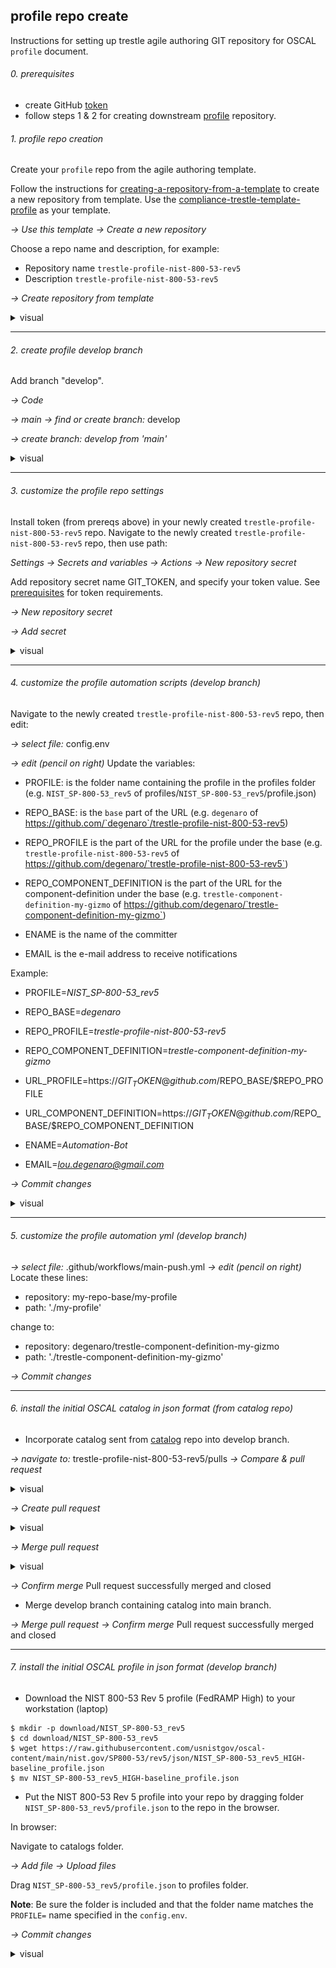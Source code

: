 ## profile repo create

Instructions for setting up trestle agile authoring GIT repository for OSCAL `profile` document.

###### 0. prerequisites

- create GitHub [token](README.md#prerequisites)
- follow steps 1 & 2 for creating downstream [profile](README.create-repo-component-definition.md) repository.

###### 1. profile repo creation

Create your `profile` repo from the agile authoring template.

Follow the instructions for [creating-a-repository-from-a-template](https://docs.github.com/en/repositories/creating-and-managing-repositories/creating-a-repository-from-a-template) to create a new repository from template.
Use the [compliance-trestle-template-profile](https://github.com/IBM/compliance-trestle-template-profile) as your template.

*-> Use this template -> Create a new repository*

Choose a repo name and description, for example:
- Repository name `trestle-profile-nist-800-53-rev5`
- Description `trestle-profile-nist-800-53-rev5`

*-> Create repository from template*

<details>
<summary>visual</summary>
<img src="images/profile.create-from-template.png" width="500" height="300">
</details>

-----

###### 2. create profile develop branch

Add branch "develop".

*-> Code*

*-> main -> find or create branch:* develop

*-> create branch: develop from 'main'* 

<details>
<summary>visual</summary>
<img src="images/profile.add-branch-develop.png" width="500" height="300">
</details>

-----

###### 3. customize the profile repo settings

Install token (from prereqs above) in your newly created `trestle-profile-nist-800-53-rev5` repo.
Navigate to the newly created `trestle-profile-nist-800-53-rev5` repo, then use path:

*Settings -> Secrets and variables -> Actions -> New repository secret*

Add repository secret name GIT_TOKEN, and specify your token value.
See [prerequisites](README.md#Prerequisites) for token requirements.

*-> New repository secret*

*-> Add secret*

<details>
<summary>visual</summary>
<img src="images/profile.add-token.png" width="500" height="600">
</details>

-----

###### 4. customize the profile automation scripts (develop branch)

Navigate to the newly created `trestle-profile-nist-800-53-rev5` repo, then edit:

*-> select file:* config.env

*-> edit (pencil on right)*
Update the variables:

- PROFILE: is the folder name containing the profile in the profiles folder (e.g. `NIST_SP-800-53_rev5` of profiles/`NIST_SP-800-53_rev5`/profile.json)

- REPO_BASE: is the `base` part of the URL (e.g. `degenaro` of https://github.com/`degenaro`/trestle-profile-nist-800-53-rev5)

- REPO_PROFILE is the part of the URL for the profile under the base (e.g. `trestle-profile-nist-800-53-rev5` of https://github.com/degenaro/`trestle-profile-nist-800-53-rev5`)
- REPO_COMPONENT_DEFINITION is the part of the URL for the component-definition under the base (e.g. `trestle-component-definition-my-gizmo` of https://github.com/degenaro/`trestle-component-definition-my-gizmo`)

- ENAME is the name of the committer
- EMAIL is the e-mail address to receive notifications

Example:

- PROFILE=*NIST_SP-800-53_rev5*

- REPO_BASE=*degenaro*

- REPO_PROFILE=*trestle-profile-nist-800-53-rev5*
- REPO_COMPONENT_DEFINITION=*trestle-component-definition-my-gizmo*

- URL_PROFILE=https://$GIT_TOKEN@github.com/$REPO_BASE/$REPO_PROFILE
- URL_COMPONENT_DEFINITION=https://$GIT_TOKEN@github.com/$REPO_BASE/$REPO_COMPONENT_DEFINITION

- ENAME=*Automation-Bot*
- EMAIL=*lou.degenaro@gmail.com*

*-> Commit changes*

<details>
<summary>visual</summary>
<img src="images/profile.update-config.env.png" width="500" height="600">
</details>

-----

###### 5. customize the profile automation yml (develop branch)

*-> select file:* .github/workflows/main-push.yml
*-> edit (pencil on right)*
Locate these lines:

- repository: my-repo-base/my-profile
- path: './my-profile'

change to:

- repository: degenaro/trestle-component-definition-my-gizmo
- path: './trestle-component-definition-my-gizmo'

*-> Commit changes*

-----

###### 6. install the initial OSCAL catalog in json format (from catalog repo)

- Incorporate catalog sent from [catalog](https://github.com/degenaro/trestle-catalog-nist-800-53-rev5) repo into develop branch.

*-> navigate to:* trestle-profile-nist-800-53-rev5/pulls
*-> Compare & pull request*

<details>
<summary>visual</summary>
<img src="images/profile.compare-and-pull-request.png" width="500" height="300">
</details>

*-> Create pull request*

<details>
<summary>visual</summary>
<img src="images/profile.create-pull-request.png" width="500" height="300">
</details>

*-> Merge pull request*

<details>
<summary>visual</summary>
<img src="images/profile.merge-pull-request.png" width="500" height="300">
</details>

*-> Confirm merge*
Pull request successfully merged and closed

- Merge develop branch containing catalog into main branch.

*-> Merge pull request*
*-> Confirm merge*
Pull request successfully merged and closed

-----

###### 7. install the initial OSCAL profile in json format (develop branch)

- Download the NIST 800-53 Rev 5 profile (FedRAMP High) to your workstation (laptop)

```
$ mkdir -p download/NIST_SP-800-53_rev5
$ cd download/NIST_SP-800-53_rev5
$ wget https://raw.githubusercontent.com/usnistgov/oscal-content/main/nist.gov/SP800-53/rev5/json/NIST_SP-800-53_rev5_HIGH-baseline_profile.json
$ mv NIST_SP-800-53_rev5_HIGH-baseline_profile.json
```

- Put the NIST 800-53 Rev 5 profile into your repo by dragging folder `NIST_SP-800-53_rev5/profile.json` to the repo in the browser.

In browser:

Navigate to catalogs folder.

*-> Add file -> Upload files*

Drag `NIST_SP-800-53_rev5/profile.json` to profiles folder.

**Note**: Be sure the folder is included and that the folder name matches the `PROFILE=` name specified in the `config.env`.

*-> Commit changes*

<details>
<summary>visual</summary>
<img src="images/profile.copy.png" width="500" height="600">
</details>

